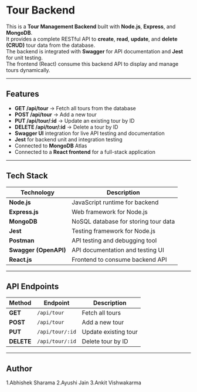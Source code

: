 #  Tour  Backend

This is a **Tour Management Backend** built with **Node.js**, **Express**, and **MongoDB**.  
It provides a complete RESTful API to **create**, **read**, **update**, and **delete (CRUD)** tour data from the database.  
The backend is integrated with **Swagger** for API documentation and **Jest** for unit testing.  
The frontend (React) consume this backend API to display and manage tours dynamically.

---

##  Features

-  **GET /api/tour** → Fetch all tours from the database  
-  **POST /api/tour** → Add a new tour  
-  **PUT /api/tour/:id** → Update an existing tour by ID  
-  **DELETE /api/tour/:id** → Delete a tour by ID  
-  **Swagger UI** integration for live API testing and documentation  
-  **Jest** for backend unit and integration testing  
-  Connected to **MongoDB** Atlas  
-  Connected to a **React frontend** for a full-stack application

---

## Tech Stack

| Technology | Description |
|-------------|-------------|
| **Node.js** | JavaScript runtime for backend |
| **Express.js** | Web framework for Node.js |
| **MongoDB** | NoSQL database for storing tour data |
| **Jest** | Testing framework for Node.js |
| **Postman** | API testing and debugging tool |
| **Swagger (OpenAPI)** | API documentation and testing UI |
| **React.js** | Frontend to consume backend API |

-----


## API Endpoints

| Method     | Endpoint        | Description             |
| ---------- | -----------     | ----------------------- |
| **GET**    | `/api/tour`     | Fetch all tours         |
| **POST**   | `/api/tour`     | Add a new tour          |
| **PUT**    | `/api/tour/:id` | Update existing tour    |
| **DELETE** | `/api/tour/:id` | Delete tour by ID       |


-----

## Author
1.Abhishek Sharama
2.Ayushi Jain
3.Ankit Vishwakarma

